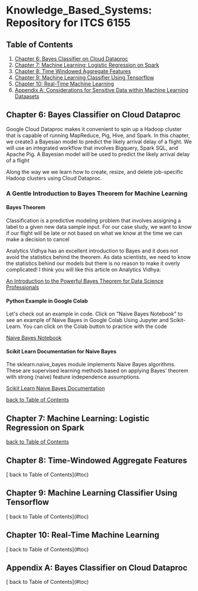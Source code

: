 # Knowledge_Based_Systems: Repository for ITCS 6155

<a name="toc"></a>
## Table of Contents

1. [ Chapter 6: Bayes Classifier on Cloud Dataproc ](#chapter6)
2. [ Chapter 7: Machine Learning: Logistic Regression on Spark](#chapter7)
2. [ Chapter 8: Time Windowed Aggregate Features](#chapter8)
2. [ Chapter 9: Machine Learning Classifier Using Tensorflow](#chapter9)
2. [ Chapter 10: Real-Time Machine Learning](#chapter10)
2. [ Appendix A: Considerations for Sensitive Data within Machine Learning Dataasets](#appendixa)


<a name="chapter6"></a>
## Chapter 6:  Bayes Classifier on Cloud Dataproc

<p>Google Cloud Dataproc makes it convenient to spin up a Hadoop cluster that is capable of running MapReduce, Pig, Hive, and Spark.  In this chapter, we create3 a Bayesian model to predict the likely arrival delay of a flight.  We will use an integrated workflow that involves Bigquery, Spark SQL, and Apache Pig.  A Bayesian model will be used to predict the likely arrival delay of a flight<p>
  <p>Along the way we we learn how to create, resize, and delete job-specific Hadoop clusters using Cloud Dataproc.</p>
  
### A Gentle Introduction to Bayes Theorem for Machine Learning
#### Bayes Theorem
<p>Classification is a predictive modeling problem that involves assigning a label to a given new data sample input. For our case study, we want to know if our flight will be late or not based on what we know at the time we can make a decision to cancel</p>

<p>Analytics Vidhya has an excellent introduction to Bayes and it does not avoid the statistics behind the theorem.  As data scientists, we need to know the statistics behind our models but there is no reason to make it overly complicated!  I think you will like this article on Analytics Vidhya:</p>
<a href="https://www.analyticsvidhya.com/blog/2019/06/introduction-powerful-bayes-theorem-data-science/">An Introduction to the Powerful Bayes Theorem for Data Science Professionals</a>

#### Python Example in Google Colab

<p>Let's check out an example in code. Click on "Naive Bayes Notebook" to see an example of Naive Bayes in Google Colab Using Jupyter and Scikit-Learn. You can click on the Colab button to practice with the code</p>
<p><a href="https://github.com/profunccdata/Knowledge_Based_Systems/blob/master/Naive_Bayes_Classifier_Gaussian.ipynb">
Naive Bayes Notebook
</a></p>

#### Scikit Learn Documentation for Naive Bayes
  <p>The sklearn.naive_bayes module implements Naive Bayes algorithms. These are supervised learning methods based on applying Bayes’ theorem with strong (naive) feature independence assumptions.</p>
  <a href="https://scikit-learn.org/stable/modules/naive_bayes.html">Scikit Learn Naive Bayes Documentation</a><p></p>
 <p></p>
 
[ back to Table of Contents](#toc)
 
<a name="chapter7"></a>
## Chapter 7:  Machine Learning: Logistic Regression on Spark

<p></p>
<p></p>

[back to Table of Contents](#toc)

<a name="chapter8"></a>
## Chapter 8:  Time-Windowed Aggregate Features

<p></p>
<p></p>
[ back to Table of Contents](#toc)

<a name="chapter9"></a>
## Chapter 9:  Machine Learning Classifier Using Tensorflow

<p></p>
<p></p>
[ back to Table of Contents](#toc)

<a name="chapter10"></a>
## Chapter 10:  Real-Time Machine Learning

<p></p>
<p></p>
[ back to Table of Contents](#toc)

<a name="appendixa"></a>
## Appendix A:  Bayes Classifier on Cloud Dataproc

<p></p>
<p></p>
[ back to Table of Contents](#toc)




